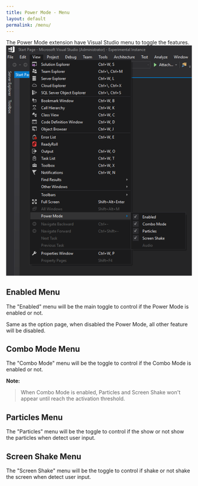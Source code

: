 ```yaml
---
title: Power Mode - Menu
layout: default
permalink: /menu/
---
```


The Power Mode extension have Visual Studio menu to toggle the features.
![Toggle Menu](../images/menu.jpg)

## **Enabled** Menu
The "Enabled" menu will be the main toggle to control if the Power Mode is enabled or not.

Same as the option page, when disabled the Power Mode, all other feature will be disabled.

## **Combo Mode** Menu
The "Combo Mode" menu will be the toggle to control if the Combo Mode is enabled or not.

**Note:**

> When Combo Mode is enabled, Particles and Screen Shake won't appear until reach the activation threshold.

## **Particles** Menu
The "Particles" menu will be the toggle to control if the show or not show the particles when detect user input.

## **Screen Shake** Menu
The "Screen Shake" menu will be the toggle to control if shake or not shake the screen when detect user input.
